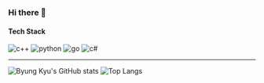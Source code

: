 ### Hi there 👋


#### Tech Stack
<img alt="c++" src ="https://img.shields.io/badge/c++-003545?style=flat&logo=cplusplus"/>
<img alt="python" src ="https://img.shields.io/badge/python-003545?style=flat&logo=python"/>
<img alt="go" src ="https://img.shields.io/badge/go-003545?style=flat&logo=go"/>
<img alt="c#" src ="https://img.shields.io/badge/c%23-003545?style=flat&logo=csharp"/>


---

![Byung Kyu's GitHub stats](https://github-readme-stats.vercel.app/api?username=cdecl&show_icons=true&theme=dracula)
![Top Langs](https://github-readme-stats.vercel.app/api/top-langs/?username=cdecl&layout=compact&theme=dracula)
